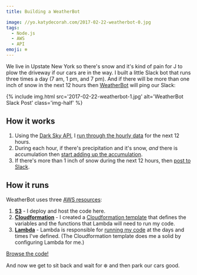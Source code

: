 ```yaml
---
title: Building a WeatherBot

image: //yo.katydecorah.com/2017-02-22-weatherbot-0.jpg
tags:
  - Node.js
  - AWS
  - API
emoji: ❄️
---
```


We live in Upstate New York so there's snow and it's kind of pain for J to plow the driveway if our cars are in the way. I built a little Slack bot that runs three times a day (7 am, 1 pm, and 7 pm). And if there will be more than one inch of snow in the next 12 hours then [WeatherBot](https://github.com/katydecorah/weatherbot) will ping our Slack:

{% include img.html src='2017-02-22-weatherbot-1.jpg' alt='WeatherBot Slack Post' class='img-half' %}

## How it works

1. Using the [Dark Sky API](https://darksky.net/dev/), I [run through the hourly data](https://github.com/katydecorah/weatherbot/blob/bfef0af2650e42c7fcee960ac615de680b6987c2/index.js#L29) for the next 12 hours.
2. During each hour, if there's precipitation and it's snow, _and_ there is accumulation then [start adding up the accumulation](https://github.com/katydecorah/weatherbot/blob/bfef0af2650e42c7fcee960ac615de680b6987c2/index.js#L32-L34).
3. If there's more than 1 inch of snow during the next 12 hours, then [post to Slack](https://github.com/katydecorah/weatherbot/blob/bfef0af2650e42c7fcee960ac615de680b6987c2/index.js#L41-L47).

## How it runs

WeatherBot uses three [AWS resources](https://aws.amazon.com/):

1. [**S3**](https://aws.amazon.com/s3/) - I deploy and host the code here.
2. [**Cloudformation**](https://aws.amazon.com/cloudformation/) - I created a [Cloudformation template](https://github.com/katydecorah/weatherbot/blob/master/cloudformation/weatherbot.template.json) that defines the variables and the functions that Lambda will need to run my code.
3. [**Lambda**](https://aws.amazon.com/lambda/) - Lambda is responsible for [running my code](https://github.com/katydecorah/weatherbot/blob/bfef0af2650e42c7fcee960ac615de680b6987c2/cloudformation/weatherbot.template.json#L113-L126) at the days and times I've defined. (The Cloudformation template does me a solid by configuring Lambda for me.)

[Browse the code!](https://github.com/katydecorah/weatherbot)

And now we get to sit back and wait for :snowflake: and then park our cars good.
